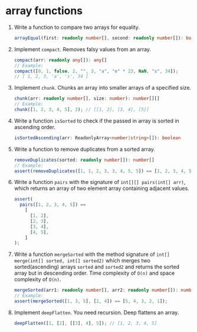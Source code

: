 # array functions

1. Write a function to compare two arrays for equality.

   ```typescript
   arrayEqual(first: readonly number[], second: readonly number[]): boolean
   ```

2. Implement `compact`. Removes falsy values from an array.

   ```typescript
   compact(arr: readonly any[]): any[]
   // Example:
   compact([0, 1, false, 2, "", 3, "a", "e" * 23, NaN, "s", 34]);
   // [ 1, 2, 3, 'a', 's', 34 ]
   ```

3. Implement `chunk`. Chunks an array into smaller arrays of a specified size.

   ```typescript
   chunk(arr: readonly number[], size: number): number[][]
   // Example:
   chunk([1, 2, 3, 4, 5], 2); // [[1, 2], [3, 4], [5]]
   ```

4. Write a function `isSorted` to check if the passed in array is sorted in ascending order.

   ```typescript
   isSortedAscending(arr: ReadonlyArray<number|string>[]): boolean
   ```

5. Write a function to remove duplicates from a sorted array.

   ```typescript
   removeDuplicates(sorted: readonly number[]): number[]
   // Example:
   assert(removeDuplicates([1, 1, 2, 3, 3, 4, 5, 5]) == [1, 2, 3, 4, 5]);
   ```

6. Write a function `pairs` with the signature of `int[][] pairs(int[] arr)`,
   which returns an array of two element array containing adjacent values.

   ```typescript
   assert(
     pairs([1, 2, 3, 4, 5]) ==
       [
         [1, 2],
         [2, 3],
         [3, 4],
         [4, 5],
       ]
   );
   ```

7. Write a function `mergeSorted` with the method signature of
   `int[] merge(int[] sorted, int[] sorted2)` which merges two sorted(ascending) arrays
   `sorted` and `sorted2` and returns the sorted array but in descending order.
   Time complexity of `O(n)` and space complexity of `O(n)`.

   ```typescript
   mergeSorted(arr1: readonly number[], arr2: readonly number[]): number[]
   // Example:
   assert(mergeSorted([1, 3, 5], [2, 4]) == [5, 4, 3, 2, 1]);
   ```

8. Implement `deepFlatten`. You need recursion. Deep flattens an array.

   ```typescript
   deepFlatten([1, [2], [[3], 4], 5]); // [1, 2, 3, 4, 5]
   ```
